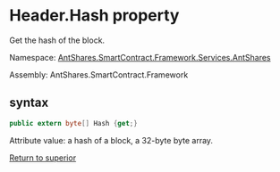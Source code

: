 # Header.Hash property

Get the hash of the block.

Namespace: [AntShares.SmartContract.Framework.Services.AntShares](../../AntShares.md)

Assembly: AntShares.SmartContract.Framework

## syntax

```c#
public extern byte[] Hash {get;}
```

Attribute value: a hash of a block, a 32-byte byte array.



[Return to superior](../header.md)
